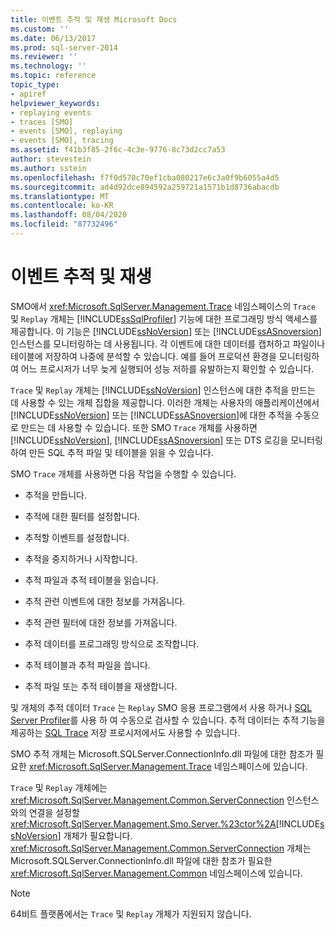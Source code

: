 ```yaml
---
title: 이벤트 추적 및 재생 Microsoft Docs
ms.custom: ''
ms.date: 06/13/2017
ms.prod: sql-server-2014
ms.reviewer: ''
ms.technology: ''
ms.topic: reference
topic_type:
- apiref
helpviewer_keywords:
- replaying events
- traces [SMO]
- events [SMO], replaying
- events [SMO], tracing
ms.assetid: f41b3f85-2f6c-4c3e-9776-8c73d2cc7a53
author: stevestein
ms.author: sstein
ms.openlocfilehash: f7f0d570c70ef1cba080217e6c3a0f9b6055a4d5
ms.sourcegitcommit: ad4d92dce894592a259721a1571b1d8736abacdb
ms.translationtype: MT
ms.contentlocale: ko-KR
ms.lasthandoff: 08/04/2020
ms.locfileid: "87732496"
---
```

# <a name="tracing-and-replaying-events"></a>이벤트 추적 및 재생
  SMO에서 <xref:Microsoft.SqlServer.Management.Trace> 네임스페이스의 `Trace` 및 `Replay` 개체는 [!INCLUDE[ssSqlProfiler](../../../includes/sssqlprofiler-md.md)] 기능에 대한 프로그래밍 방식 액세스를 제공합니다. 이 기능은 [!INCLUDE[ssNoVersion](../../../includes/ssnoversion-md.md)] 또는 [!INCLUDE[ssASnoversion](../../../includes/ssasnoversion-md.md)] 인스턴스를 모니터링하는 데 사용됩니다. 각 이벤트에 대한 데이터를 캡처하고 파일이나 테이블에 저장하여 나중에 분석할 수 있습니다. 예를 들어 프로덕션 환경을 모니터링하여 어느 프로시저가 너무 늦게 실행되어 성능 저하를 유발하는지 확인할 수 있습니다.  
  
 `Trace` 및 `Replay` 개체는 [!INCLUDE[ssNoVersion](../../../includes/ssnoversion-md.md)] 인스턴스에 대한 추적을 만드는 데 사용할 수 있는 개체 집합을 제공합니다. 이러한 개체는 사용자의 애플리케이션에서 [!INCLUDE[ssNoVersion](../../../includes/ssnoversion-md.md)] 또는 [!INCLUDE[ssASnoversion](../../../includes/ssasnoversion-md.md)]에 대한 추적을 수동으로 만드는 데 사용할 수 있습니다. 또한 SMO `Trace` 개체를 사용하면 [!INCLUDE[ssNoVersion](../../../includes/ssnoversion-md.md)], [!INCLUDE[ssASnoversion](../../../includes/ssasnoversion-md.md)] 또는 DTS 로깅을 모니터링하여 만든 SQL 추적 파일 및 테이블을 읽을 수 있습니다.  
  
 SMO `Trace` 개체를 사용하면 다음 작업을 수행할 수 있습니다.  
  
-   추적을 만듭니다.  
  
-   추적에 대한 필터를 설정합니다.  
  
-   추적할 이벤트를 설정합니다.  
  
-   추적을 중지하거나 시작합니다.  
  
-   추적 파일과 추적 테이블을 읽습니다.  
  
-   추적 관련 이벤트에 대한 정보를 가져옵니다.  
  
-   추적 관련 필터에 대한 정보를 가져옵니다.  
  
-   추적 데이터를 프로그래밍 방식으로 조작합니다.  
  
-   추적 테이블과 추적 파일을 씁니다.  
  
-   추적 파일 또는 추적 테이블을 재생합니다.  
  
 및 개체의 추적 데이터 `Trace` 는 `Replay` SMO 응용 프로그램에서 사용 하거나 [SQL Server Profiler](../../../tools/sql-server-profiler/sql-server-profiler.md)를 사용 하 여 수동으로 검사할 수 있습니다. 추적 데이터는 추적 기능을 제공하는 [SQL Trace](../../sql-trace/sql-trace.md) 저장 프로시저에서도 사용할 수 있습니다.  
  
 SMO 추적 개체는 Microsoft.SQLServer.ConnectionInfo.dll 파일에 대한 참조가 필요한 <xref:Microsoft.SqlServer.Management.Trace> 네임스페이스에 있습니다.  
  
 `Trace` 및 `Replay` 개체에는 <xref:Microsoft.SqlServer.Management.Common.ServerConnection> 인스턴스와의 연결을 설정할 <xref:Microsoft.SqlServer.Management.Smo.Server.%23ctor%2A>[!INCLUDE[ssNoVersion](../../../includes/ssnoversion-md.md)] 개체가 필요합니다. <xref:Microsoft.SqlServer.Management.Common.ServerConnection> 개체는 Microsoft.SQLServer.ConnectionInfo.dll 파일에 대한 참조가 필요한 <xref:Microsoft.SqlServer.Management.Common> 네임스페이스에 있습니다.  
  
> [!NOTE]  
>  64비트 플랫폼에서는 `Trace` 및 `Replay` 개체가 지원되지 않습니다.  
  
  
